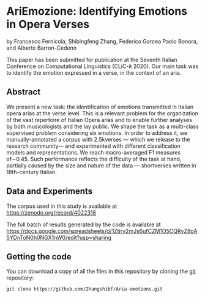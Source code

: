 
# AriEmozione:  Identifying Emotions in Opera Verses

by
Francesco Fernicola,
Shibingfeng Zhang,
Federico Garcea
Paolo Bonora,
and
Alberto Barron-Cedeno

This paper has been submitted for publication at the Seventh Italian Conference on Computational Linguistics (CLiC-it 2020).
Our main task was to identify  the  emotion  expressed  in  a  verse,  in the context of an aria.


## Abstract

We present a new task:  the identification  of  emotions  transmitted in Italian opera arias at the verse level. This is a relevant problem for the organization  of  the  vast repertoire of  Italian Opera arias and to enable further analyses by both musicologists and the lay  public.  We  shape  the  task  as  a multi-class supervised problem considering  six  emotions. In  order  to  address it, we manually-annotated a corpus with 2.5kverses — which we release to  the  research  community—  and  experimented with different classification models and representations.  We reach macro-averaged  F1 measures  of∼0.45. Such performance reflects the difficulty of the task at hand, partially caused by the size and nature of the data — shortverses written in 18th-century Italian.


## Data and Experiments

The corpus used in this study is available at
https://zenodo.org/record/4022318

The full batch of results generated by the code is available at
https://docs.google.com/spreadsheets/d/1Ztjry2mJs6ufCZM1O5CQRyZ8pA5YDnToN0h0NGX1nW0/edit?usp=sharing



## Getting the code

You can download a copy of all the files in this repository by cloning the
[git](https://git-scm.com/) repository:

    git clone https://github.com/Zhangshibf/Aria-emotions.git

